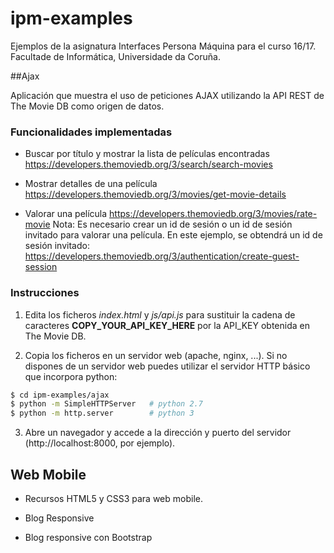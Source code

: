 ipm-examples
============

Ejemplos de la asignatura Interfaces Persona Máquina para el curso 16/17.
Facultade de Informática, Universidade da Coruña.

##Ajax

Aplicación que muestra el uso de peticiones AJAX utilizando la API REST de The Movie DB como origen de datos.

### Funcionalidades implementadas
* Buscar por título y mostrar la lista de películas encontradas https://developers.themoviedb.org/3/search/search-movies

* Mostrar detalles de una película https://developers.themoviedb.org/3/movies/get-movie-details

* Valorar una película https://developers.themoviedb.org/3/movies/rate-movie
Nota: Es necesario crear un id de sesión o un id de sesión invitado para valorar una película. En este ejemplo, se obtendrá un id de sesión invitado: https://developers.themoviedb.org/3/authentication/create-guest-session



### Instrucciones

1. Edita los ficheros *index.html* y *js/api.js* para sustituir la cadena de caracteres **COPY_YOUR_API_KEY_HERE** por la API_KEY obtenida en The Movie DB.

2. Copia los ficheros en un servidor web (apache, nginx, ...). Si no dispones de un servidor web puedes utilizar el servidor HTTP básico que incorpora python: 
```bash
$ cd ipm-examples/ajax
$ python -m SimpleHTTPServer   # python 2.7
$ python -m http.server        # python 3
```
3. Abre un navegador y accede a la dirección y puerto del servidor (http://localhost:8000, por ejemplo).

## Web Mobile

* Recursos HTML5 y CSS3 para web mobile.

* Blog Responsive

* Blog responsive con Bootstrap
